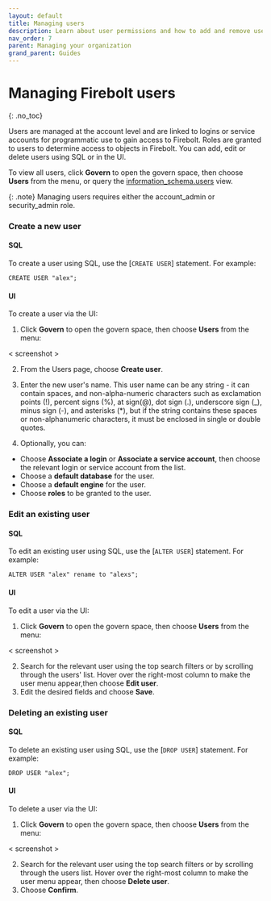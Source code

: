 ```yaml
---
layout: default
title: Managing users
description: Learn about user permissions and how to add and remove users in a Firebolt account.
nav_order: 7
parent: Managing your organization
grand_parent: Guides
---
```


# Managing Firebolt users
{: .no_toc}

Users are managed at the account level and are linked to logins or service accounts for programmatic use to gain access to Firebolt. Roles are granted to users to determine access to objects in Firebolt. You can add, edit or delete users using SQL or in the UI. 

To view all users, click **Govern** to open the govern space, then choose **Users** from the menu, or query the [information_schema.users](../../Reference/information-schema/users.md) view. 

{: .note}
Managing users requires either the account_admin or security_admin role.

### Create a new user

#### SQL 
To create a user using SQL, use the [`CREATE USER`] statement. For example:

```CREATE USER "alex";```

#### UI
To create a user via the UI:
1. Click **Govern** to open the govern space, then choose **Users** from the menu:

< screenshot >

2. From the Users page, choose **Create user**.
3. Enter the new user's name. This user name can be any string - it can contain spaces, and non-alpha-numeric characters such as exclamation points (!), percent signs (%), at sign(@), dot sign (.), underscore sign (_), minus sign (-), and asterisks (*), but if the string contains these spaces or non-alphanumeric characters, it must be enclosed in single or double quotes. 

4. Optionally, you can:
  - Choose **Associate a login** or **Associate a service account**, then choose the relevant login or service account from the list.
  - Choose a **default database** for the user.
  - Choose a **default engine** for the user. 
  - Choose **roles** to be granted to the user. 

### Edit an existing user

#### SQL 
To edit an existing user using SQL, use the [`ALTER USER`] statement. For example:

```ALTER USER "alex" rename to "alexs";```

#### UI
To edit a user via the UI:
1. Click **Govern** to open the govern space, then choose **Users** from the menu:

< screenshot >

2. Search for the relevant user using the top search filters or by scrolling through the users' list. Hover over the right-most column to make the user menu appear,then choose **Edit user**.
3. Edit the desired fields and choose **Save**.


### Deleting an existing user

#### SQL 
To delete an existing user using SQL, use the [`DROP USER`] statement. For example:

```DROP USER "alex";```

#### UI
To delete a user via the UI:
1. Click **Govern** to open the govern space, then choose **Users** from the menu:

< screenshot >

2. Search for the relevant user using the top search filters or by scrolling through the users list. Hover over the right-most column to make the user menu appear, then choose **Delete user**.
3. Choose **Confirm**.

